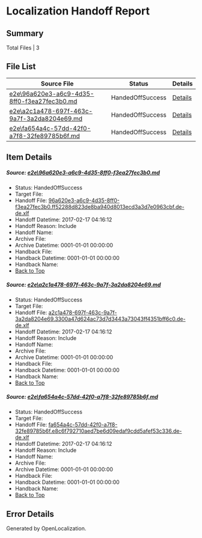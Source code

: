 # <a name='report-top'></a> Localization Handoff Report

## Summary
 Total Files | 3

## File List
 Source File | Status | Details 
 ----------- | ------ | ------- 
 [e2e\96a620e3-a6c9-4d35-8ff0-f3ea27fec3b0.md](https://github.com/OpenLocalizationTestOrg/ol-test2/blob/3f4c2bcb60f6219ec88347ef277c4185f8123d68/e2e/96a620e3-a6c9-4d35-8ff0-f3ea27fec3b0.md) | HandedOffSuccess | [Details](#55752dd3f246ad6dfca3936553639050f6d0f3792)
 [e2e\a2c1a478-697f-463c-9a7f-3a2da8204e69.md](https://github.com/OpenLocalizationTestOrg/ol-test2/blob/35431f833189ca3ad724cb6003e951940e410ea9/e2e/a2c1a478-697f-463c-9a7f-3a2da8204e69.md) | HandedOffSuccess | [Details](#d6ce570102d53414a805e8f5577c9f13d9969ae93)
 [e2e\fa654a4c-57dd-42f0-a7f8-32fe89785b6f.md](https://github.com/OpenLocalizationTestOrg/ol-test2/blob/35431f833189ca3ad724cb6003e951940e410ea9/e2e/fa654a4c-57dd-42f0-a7f8-32fe89785b6f.md) | HandedOffSuccess | [Details](#07ce3570bfff5521a66b8d218af3ccf59d4d298d4)

## Item Details
##### <a name='55752dd3f246ad6dfca3936553639050f6d0f3792'></a> Source: [e2e\96a620e3-a6c9-4d35-8ff0-f3ea27fec3b0.md](https://github.com/OpenLocalizationTestOrg/ol-test2/blob/3f4c2bcb60f6219ec88347ef277c4185f8123d68/e2e/96a620e3-a6c9-4d35-8ff0-f3ea27fec3b0.md)
* Status: HandedOffSuccess
* Target File: 
* Handoff File: [96a620e3-a6c9-4d35-8ff0-f3ea27fec3b0.ff52288d823de8ba940d8013ecd3a3d7e0963cbf.de-de.xlf](https://github.com/OpenLocalizationTestOrg/ol-test2-handoff/blob/4533d8457779b571b61d8d7b8f32481a8ad1c944/ol-handoff/OpenLocalizationTestOrg/ol-test2-dede/ci/96a620e3-a6c9-4d35-8ff0-f3ea27fec3b0.ff52288d823de8ba940d8013ecd3a3d7e0963cbf.de-de.xlf)
* Handoff Datetime: 2017-02-17 04:16:12
* Handoff Reason: Include
* Handoff Name: 
* Archive File: 
* Archive Datetime: 0001-01-01 00:00:00
* Handback File: 
* Handback Datetime: 0001-01-01 00:00:00
* Handback Name: 
* [Back to Top](#report-top)

##### <a name='d6ce570102d53414a805e8f5577c9f13d9969ae93'></a> Source: [e2e\a2c1a478-697f-463c-9a7f-3a2da8204e69.md](https://github.com/OpenLocalizationTestOrg/ol-test2/blob/35431f833189ca3ad724cb6003e951940e410ea9/e2e/a2c1a478-697f-463c-9a7f-3a2da8204e69.md)
* Status: HandedOffSuccess
* Target File: 
* Handoff File: [a2c1a478-697f-463c-9a7f-3a2da8204e69.3300a47d624ac73d7d3443a73043ff4351bff6c0.de-de.xlf](https://github.com/OpenLocalizationTestOrg/ol-test2-handoff/blob/4533d8457779b571b61d8d7b8f32481a8ad1c944/ol-handoff/OpenLocalizationTestOrg/ol-test2-dede/ci/a2c1a478-697f-463c-9a7f-3a2da8204e69.3300a47d624ac73d7d3443a73043ff4351bff6c0.de-de.xlf)
* Handoff Datetime: 2017-02-17 04:16:12
* Handoff Reason: Include
* Handoff Name: 
* Archive File: 
* Archive Datetime: 0001-01-01 00:00:00
* Handback File: 
* Handback Datetime: 0001-01-01 00:00:00
* Handback Name: 
* [Back to Top](#report-top)

##### <a name='07ce3570bfff5521a66b8d218af3ccf59d4d298d4'></a> Source: [e2e\fa654a4c-57dd-42f0-a7f8-32fe89785b6f.md](https://github.com/OpenLocalizationTestOrg/ol-test2/blob/35431f833189ca3ad724cb6003e951940e410ea9/e2e/fa654a4c-57dd-42f0-a7f8-32fe89785b6f.md)
* Status: HandedOffSuccess
* Target File: 
* Handoff File: [fa654a4c-57dd-42f0-a7f8-32fe89785b6f.e8c6f792710aed7be6d09edaf9cdd5afef53c336.de-de.xlf](https://github.com/OpenLocalizationTestOrg/ol-test2-handoff/blob/4533d8457779b571b61d8d7b8f32481a8ad1c944/ol-handoff/OpenLocalizationTestOrg/ol-test2-dede/ci/fa654a4c-57dd-42f0-a7f8-32fe89785b6f.e8c6f792710aed7be6d09edaf9cdd5afef53c336.de-de.xlf)
* Handoff Datetime: 2017-02-17 04:16:12
* Handoff Reason: Include
* Handoff Name: 
* Archive File: 
* Archive Datetime: 0001-01-01 00:00:00
* Handback File: 
* Handback Datetime: 0001-01-01 00:00:00
* Handback Name: 
* [Back to Top](#report-top)


## Error Details

Generated by OpenLocalization.
